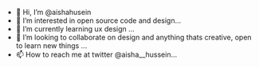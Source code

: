 - 👋 Hi, I’m @aishahusein
- 👀 I’m interested in open source code and design...
- 🌱 I’m currently learning ux design ...
- 💞️ I’m looking to collaborate on design and anything thats creative, open to learn new things ...
- 📫 How to reach me at twitter @aisha__hussein...

<!---
aishahusein/aishahusein is a ✨ special ✨ repository because its `README.md` (this file) appears on your GitHub profile.
You can click the Preview link to take a look at your changes.
--->
